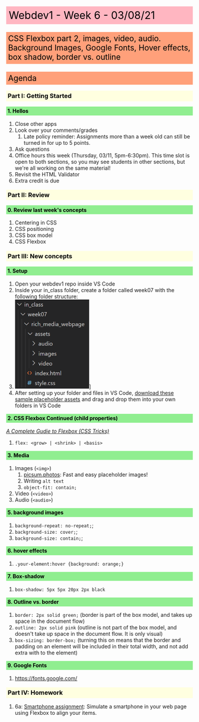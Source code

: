 <style>
    h1,h2,h3,h4,h5,h6 {color: black; padding: .25em; margin-bottom: .5em; margin-top: 1em; font-weight: bold;}
    h1 {background: lightpink; font-weight: 400;}
    h2 {background: lightsalmon; margin-bottom: .75em; font-weight: 400;}
    h3 {background: lightyellow;}
    h4 {background: lightgreen;}
    h5 {background: lightblue;}
    h6 {background: plum;}
    img {max-width: 200px;}
</style>

# Webdev1 - Week 6 - 03/08/21
## CSS Flexbox part 2, images, video, audio. Background Images, Google Fonts, Hover effects, box shadow, border vs. outline

## Agenda
### Part I: Getting Started
#### 1. Hellos
   1. Close other apps
   2. Look over your comments/grades
      1. Late policy reminder: Assignments more than a week old can still be turned in for up to 5 points.
   3. Ask questions
   4. Office hours this week (Thursday, 03/11, 5pm-6:30pm). This time slot is open to both sections, so you may see students in other sections, but we're all working on the same material!
   5. Revisit the HTML Validator
   6. Extra credit is due


### Part II: Review
#### 0. Review last week's concepts
  1. Centering in CSS
  2. CSS positioning
  3. CSS box model
  4. CSS Flexbox

### Part III: New concepts
#### 1. Setup
   1. Open your webdev1 repo inside VS Code
   2. Inside your in_class folder, create a folder called week07 with the following folder structure:
   3. ![Folder structure](images/folder_structure.png)]
   4. After setting up your folder and files in VS Code, [download these sample placeholder assets](doug_assets.zip) and drag and drop them into your own folders in VS Code
 
#### 2. CSS Flexbox Continued (child properties)
*[A Complete Gudie to Flexbox (CSS Tricks)](https://css-tricks.com/snippets/css/a-guide-to-flexbox/)*
   1. `flex: <grow> | <shrink> | <basis>`

#### 3. Media
   1. Images (`<img>`)
      1. [picsum.photos](https://picsum.photos/): Fast and easy placeholder images!
      2. Writing `alt text`
      3. `object-fit: contain;`
   2. Video (`<video>`)
   3. Audio (`<audio>`)

#### 5. background images
   1. `background-repeat: no-repeat;`;
   2. `background-size: cover;`;
   3. `background-size: contain;`;

#### 6. hover effects
   1. `.your-element:hover {background: orange;}`

#### 7. Box-shadow
   1. `box-shadow: 5px 5px 20px 2px black`

#### 8. Outline vs. border
   1. `border: 2px solid green;` (border is part of the box model, and takes up space in the document flow)
   2. `outline: 2px solid pink` (outline is not part of the box model, and doesn't take up space in the document flow. It is only visual)
   3. `box-sizing: border-box;` (turning this on means that the border and padding on an element will be included in their total width, and not add extra with to the element)

#### 9. Google Fonts
   1. https://fonts.google.com/

### Part IV: Homework
   1. 6a: [Smartphone assignment](assignment06): Simulate a smartphone in your web page using Flexbox to align your items.
    